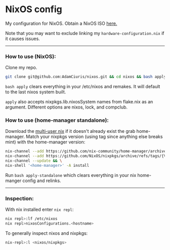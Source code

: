 <h1>NixOS config</h1>

My configuration for NixOS. Obtain a NixOS ISO [here.](https://nixos.org/manual/nixos/stable/#sec-obtaining)

Note that you may want to exclude linking my `hardware-configuration.nix` if it causes issues.

---

<h3>How to use (NixOS):</h3>

Clone my repo.

```bash
git clone git@github.com:AdamCiuris/nixos.git && cd nixos && bash apply nixos
```

`bash apply` clears everything in your /etc/nixos and remakes. It will default to the last nixos system built.

`apply` also accepts nixpkgs.lib.nixosSystem names from flake.nix as an argument. Different options are nixos, lock, and compclub.


<h3>How to use (home-manager standalone):</h3>

Download the [multi-user nix](https://nixos.org/download/) if it doesn't already exist the grab home-manager. Match your nixpkgs version (using tag since anything else breaks mint) with the home-manager version:

```bash
nix-channel --add https://github.com/nix-community/home-manager/archive/release-{VERSION}.tar.gz home-manager && \
nix-channel --add https://github.com/NixOS/nixpkgs/archive/refs/tags/{VERSION}.tar.gz nixpkgs && \
nix-channel --update && \
nix-shell '<home-manager>' -A install
```

Run `bash apply-standalone` which clears everything in your nix home-manger config and relinks.

---

<h3>Inspection:</h3>

With nix installed enter `nix repl`:

```bash
nix repl>:lf /etc/nixos
nix repl>nixosConfigurations.<hostname>
```

To generally inspect nixos and nixpkgs:

```bash
nix-repl>:l <nixos/nixpkgs>
```